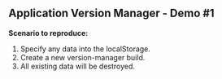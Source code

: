 ## Application Version Manager - Demo #1

**Scenario to reproduce:**<br/>

1. Specify any data into the localStorage.
2. Create a new version-manager build.
3. All existing data will be destroyed.